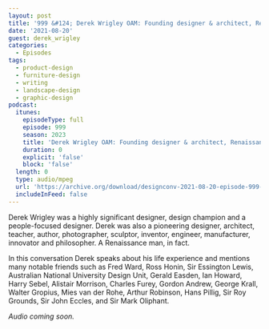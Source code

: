```yaml
---
layout: post
title: '999 &#124; Derek Wrigley OAM: Founding designer & architect, Renaissance man'
date: '2021-08-20'
guest: derek_wrigley
categories:
  - Episodes
tags:
  - product-design
  - furniture-design
  - writing
  - landscape-design
  - graphic-design
podcast:
  itunes:
    episodeType: full
    episode: 999
    season: 2023
    title: 'Derek Wrigley OAM: Founding designer & architect, Renaissance man'
    duration: 0
    explicit: 'false'
    block: 'false'
  length: 0
  type: audio/mpeg
  url: 'https://archive.org/download/designconv-2021-08-20-episode-999-derek-wrigley/2021-08-20-episode-999-derek-wrigley.mp3'
  includeInFeed: false
---
```


Derek Wrigley was a highly significant designer, design champion and a
people-focused designer. Derek was also a pioneering designer, architect,
teacher, author, photographer, sculptor, inventor, engineer, manufacturer,
innovator and philosopher. A Renaissance man, in fact.

In this conversation Derek speaks about his life experience and mentions many
notable friends such as Fred Ward, Ross Honin, Sir Essington Lewis, Australian
National University Design Unit, Gerald Easden, Ian Howard, Harry Sebel,
Alistair Morrison, Charles Furey, Gordon Andrew, George Krall, Walter Gropius,
Mies van der Rohe, Arthur Robinson, Hans Pillig, Sir Roy Grounds, Sir John
Eccles, and Sir Mark Oliphant.

*Audio coming soon.*
